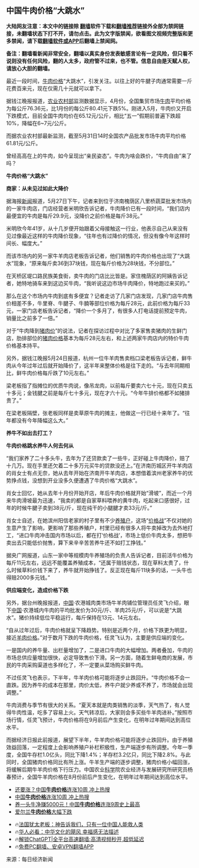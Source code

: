  <!-- 面包屑导航 --> <h2>中国牛肉价格“大跳水”</h2> <p class="notice"><b>大陆网友注意：本文中的链接除 <a href="https://github.com/bannedbook/fanqiang" >翻墙</a>软件下载和<a href="https://github.com/killgcd/justmysocks/blob/master/README.md">翻墙推荐</a>链接外全部为禁网链接，未翻墙状态下打不开，请勿点击。此为文字版禁闻，欲看图文视频完整版和更多禁闻，请下载<a href="https://github.com/bannedbook/fanqiang">翻墙软件或APP</a>后翻墙上禁闻网。</p><p>备注：翻墙看新闻非常安全，翻墙以真实身份发表敏感言论有一定风险，但只看不说则没有任何风险，翻的人太多，政府管不过来，也不管。信息自由是天赋人权，请放心大胆的翻墙。</b></p>  <div class="entry"> <p>最近一段时间，<a href="https://www.bannedbook.org/bnews/tag/%E7%89%9B%E8%82%89%E4%BB%B7%E6%A0%BC/" class="st_tag internal_tag" rel="tag" title="标签 牛肉价格 下的日志">牛肉价格</a>“大跳水”，引发关注。以往上好的牛腱子肉通常需要一斤花费百来元，现在仅需几十元就可以拿下。</p> <p>据钱江晚报报道，<a href="https://www.bannedbook.org/bnews/tag/%E5%86%9C%E4%B8%9A%E5%86%9C%E6%9D%91%E9%83%A8/" class="st_tag internal_tag" rel="tag" title="标签 农业农村部 下的日志">农业农村部</a>监测数据显示，4月份，全国集贸市场<a href="https://www.bannedbook.org/bnews/tag/%e7%89%9b%e8%82%89/" class="st_tag internal_tag" rel="tag" title="标签 牛肉 下的日志">牛肉</a>平均价格为每公斤76.36元，比1月份的每公斤80.41元下跌5%。刚进入5月，牛肉价又开启下跌模式，目前全国牛肉均价在65.12元/公斤，相比“五一”假期前普遍下跌超10%，降幅在6~7元/公斤。</p> <p>而据农业农村部最新监测，截至5月31日14时全国农产品批发市场牛肉平均价格61.81元/公斤。</p> <p>曾经高高在上的牛肉，如今呈现出“亲民姿态”。牛肉为啥会跌价，“牛肉自由”来了吗？</p> <p><strong>牛肉价格“大跳水”</strong></p> <p><strong>商家：从未见过如此大降价</strong></p> <p>据海报<span class='wp_keywordlink_affiliate'><a href="https://www.bannedbook.org/" title="新闻">新闻</a></span>报道，5月27日下午，记者来到位于济南槐荫区八里桥蔬菜批发市场内的一家牛肉店，门店经营者米明欣告诉记者，牛肉降价已有一段时间，“我们店内最便宜的牛肉是每斤29.9元，没降价之前价格是每斤38元。”</p>  <p>米明欣今年41岁，从十几岁便开始跟着父母接触这一行业，他表示自己从来没有见过像最近这样的牛肉降价现象，“往年也有过降价的情况，但没有像今年这样时间长、幅度大。”</p> <p>而该市场内的另一家牛羊肉店老板告诉记者，他们销售的牛肉价格也出现了“大跳水”现象，“原来每斤卖36到37块钱，现在每斤价格为28块钱，不分部位。”</p> <p>在天桥区堤口路民族美食街，卖牛肉的门店比比皆是。家住槐荫区的阿姨告诉记者，她特地骑车来到这边买牛肉，“我听说这边市场牛肉降价，特地跑过来买的。”</p> <p>那么在这个市场内牛肉到底有多便宜？记者走访了几家门店发现，几家门店牛肉售价相差不多，牛里脊、牛腱子、牛腩等部位价格为每斤28元，此前价格为每斤33元，一家门店老板告诉记者，“降价一个多月了，有很多人打电话提前预定牛肉，销量比之前多了一倍。”</p> <p>对于“牛肉降到<a href="https://www.bannedbook.org/bnews/tag/%E7%8C%AA%E8%82%89%E4%BB%B7/" class="st_tag internal_tag" rel="tag" title="标签 猪肉价 下的日志">猪肉价</a>”的说法，记者在探访过程中对比了多家售卖猪肉的生鲜门店，肋排部位的<a href="https://www.bannedbook.org/bnews/tag/%E7%8C%AA%E8%82%89%E4%BB%B7%E6%A0%BC/" class="st_tag internal_tag" rel="tag" title="标签 猪肉价格 下的日志">猪肉价格</a>基本为每斤28元左右，和上述两家牛肉店内的特价牛肉价格基本持平。</p> <p>另外，据钱江晚报5月24日报道，杭州一位牛羊肉售卖档口梁老板告诉记者，鲜牛肉从今年过年过后就开始降价了，这半年来整体价格是往下走的。“与去年同期相比，鲜牛肉价格每斤跌了10元左右。”</p> <p>梁老板指了指摊位的优质牛肉说，像吊龙肉，以前每斤要卖六七十元，现在只卖五十多元；金钱腱之前是每斤七十多元，现在才六十元。“今年牛排价格都不如猪排贵了。”</p>  <p>在梁老板隔壁，张老板同样是卖草原牛肉的摊主，他做这一行已经十来年了。“往年都没有今年降幅这么大。”</p> <p><strong>养牛不如出去打工？</strong></p> <p><strong>牛肉价格跳水养牛人何去何从</strong></p> <p>“我们家养了二十多头牛，去年为了还贷款卖了一些牛，正好碰上牛肉降价，赔了十几万。现在手里还欠着二十多万元买牛的贷款没还上。”在济南历城区开牛羊肉店的肖女士有点无奈，她从去年开始在济南开牛羊肉店，本想借着滨州老家养牛的优势挣点钱，没想到开业没多久便遭遇了牛肉价格“大跳水”。</p> <p>肖女士回忆，她从去年十月份开始开店，年后牛肉价格就开始“滑坡”，而近一个月来牛肉滑坡最为迅速，“我卖的都是自家草料喂养的黄牛肉，吃起来口感很好，过年的时候牛腱子卖到38元/斤，现在纯干的小腿腱才卖33元/斤。”</p> <p>肖女士自述，在她滨州阳信老家的村子里有不少<a href="https://www.bannedbook.org/bnews/tag/%e5%85%bb%e6%ae%96%e6%88%b7/" class="st_tag internal_tag" rel="tag" title="标签 养殖户 下的日志">养殖户</a>，这场“<a href="https://www.bannedbook.org/bnews/tag/%E4%BB%B7%E6%A0%BC%E6%88%98/" class="st_tag internal_tag" rel="tag" title="标签 价格战 下的日志">价格战</a>”不仅对她的生意产生了影响，更影响了那些养殖户，村里已经有很多人将牛卖掉改为去外地打工，“进口牛肉冲击国内市场以后，都在打‘价格战’，市场上低价牛肉太多，想把牛卖出去只能低价抛售，算下来辛辛苦苦养牛还不如打工挣钱。”</p> <p>据央广网报道，山东一家中等规模肉牛养殖场的负责人告诉记者，目前活牛价格为每斤11元左右，远远不能覆盖养殖成本，“还属于赔钱状态，现在草料太贵了，什么时候草料价钱下来了，养牛就开始挣钱了。反正现在每斤11块多的话，一头牛也得赔2000多元钱。”</p>  <p><strong>供应端变化，造成价格下跌</strong></p> <p>另外，据台州晚报报道，<span class='wp_keywordlink_affiliate'><a href="https://www.bannedbook.org/" title="中国" target="_blank">中国</a></span>·农港城肉类市场牛羊肉铺位管理员任灵飞介绍，眼下<a href="https://www.bannedbook.org/bnews/tag/%E4%B8%AD%E5%9B%BD/" class="st_tag internal_tag" rel="tag" title="标签 中国 下的日志">中国</a>·农港城内牛肉的平均批发价为30元/斤、羊肉25元/斤，可以说是“大跳水”。猪价持续低位平稳运行，每斤保持在13元、14元左右。</p> <p>“自从过年过后，牛肉价格就呈下降趋势。特别是近两个月，价格下跌更为明显，接近<a href="https://www.bannedbook.org/bnews/tag/%E7%BE%8A%E8%82%89%E4%BB%B7%E6%A0%BC/" class="st_tag internal_tag" rel="tag" title="标签 羊肉价格 下的日志">羊肉价格</a>。”对于数月下跌的牛肉价格，任灵飞认为，主要是供应端的变化。</p> <p>一是国内的养牛量、出栏量增加了，二是进口牛肉的大幅增加。两者叠加，牛肉的市场总供应量增加很快，必定导致售价下滑。另一方面，随着生鲜电商的发展，市民的牛肉采购渠道也多样化了，不一定要从菜场购买鲜牛肉。</p> <p>不过任灵飞也表示，下半年，牛羊肉价格可能将逐步止跌回升。“牛肉价格不会一直跌。因为养牛的成本在那里，肉价太低，养牛户就少养或不养了，市场就会出现调整。”</p> <p>牛肉消费与季节有很大的关系。“夏天本就是肉类销售的淡季，天气热了，有人觉得牛肉性温，吃多了容易上火。天气转凉后，大家则会多买些牛羊肉进补。”按照市场行情，任灵飞预计，牛肉价格将在9月前后产生变化，在明年过年期间达到高位水平。</p> <p>而据经济日报此前报道，展望下半年，牛羊肉价格可能将逐步止跌回升。由于养殖效益回落，一定程度上会影响养殖户补栏积极性，生产端逐步有所调整。今年一季度，全国牛存栏1.0亿头，同比下降1.4%；羊存栏3.2亿只，同比下降2.8%。与此同时，全国猪肉价格同比有所上涨。牛羊生产端的逐步调整，猪肉价格小幅回涨，将缓解后期牛羊肉价格下行压力。中国农业<span class='wp_keywordlink'><a href="https://www.bannedbook.org/forum11/topic309.html" title="禁片：“科学”的棍子" target="_blank">科学</a></span>院农业经济与发展研究所研究员杨春预计，全国牛羊肉价格在8月份前后产生变化，在明年过年期间达到高位水平。</p>  <!--<div id="taboola-mid-1"></div>--><ul class='op-related-articles' title='相关阅读'> <li><a href='https://www.bannedbook.org/bnews/finance/20200829/1387642.html' target='_blank'>还要涨？中国<b>牛肉价格</b>连涨10周 冲上热搜</a></li> <li><a href='https://www.bannedbook.org/bnews/comments/20200829/1387524.html' target='_blank'>中国<b>牛肉价格</b>连涨10周 冲上热搜</a></li> <li><a href='https://www.bannedbook.org/bnews/baitai/20200821/1383629.html' target='_blank'>养一头牛净赚5000元！中国<b>牛肉价格</b>连涨9周史上最高</a></li> <li><a href='https://www.bannedbook.org/bnews/baitai/20200507/1324125.html' target='_blank'>爱尔兰<b>牛肉价格</b>大幅下跌</a></li> </ul> <ul class="texttj"> <li>🔥<a href="https://www.bannedbook.org/bnews/ssgc/20230219/1850782.html" target="_blank">法国犹太老板：神告诉我们，只有一位中国人能救人类</a></li> <li>🔥<a href="https://www.bannedbook.org/bnews/comments/20220220/1694796.html" target="_blank">华人必看：中华文化的飓风 幸福感无法描述</a></li> <li>🔥<a href="https://github.com/bannedbook/fanqiang/wiki/V2ray%E6%9C%BA%E5%9C%BA" target="_blank">解锁ChatGPT|全平台高速翻墙:高清视频秒开,超低延迟</a></li> <li>🔥<a href="https://github.com/bannedbook/fanqiang/wiki/%E7%A6%81%E9%97%BB%E7%BD%91%E5%AE%89%E5%8D%93%E7%BF%BB%E5%A2%99%E6%96%B0%E9%97%BBAPP" target="_blank">免费PC翻墙、安卓VPN翻墙APP</a></li> </ul><p class="src-info">来源：每日经济新闻 </p><a name='sharetosocial'></a> <div style="margin-bottom:5px;padding-bottom:5px;clear:both"> <div id="archive-pix-1" class="banner-ads"> <!-- AuctionX Display platform tag START --> <div id="27602x728x90x621x_ADSLOT1" clicktrack="%%CLICK_URL_ESC%%"></div>  <!-- AuctionX Display platform tag END --> </div> <div id="archive-pix-2" class="banner-ads"> <!-- AuctionX Display platform tag START --> <div id="27556x300x250x621x_ADSLOT1" clicktrack="%%CLICK_URL_ESC%%" style="margin:0 auto;text-align:center"></div>  <!-- AuctionX Display platform tag END --> </div> </div>  <div id="archive-pix-1" class="banner-ads"> <!-- AuctionX Display platform tag START --> <div id="27603x728x90x621x_ADSLOT1" clicktrack="%%CLICK_URL_ESC%%"></div>  <!-- AuctionX Display platform tag END --> </div> </div><!--END ENTRY--> 